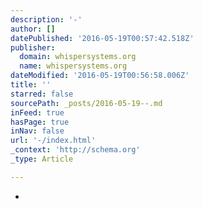 ```yaml
---
description: '-'
author: []
datePublished: '2016-05-19T00:57:42.518Z'
publisher:
  domain: whispersystems.org
  name: whispersystems.org
dateModified: '2016-05-19T00:56:58.006Z'
title: ''
starred: false
sourcePath: _posts/2016-05-19--.md
inFeed: true
hasPage: true
inNav: false
url: '-/index.html'
_context: 'http://schema.org'
_type: Article

---
```

-